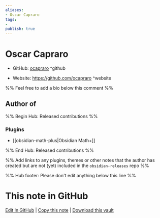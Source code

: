 ```yaml
---
aliases:
- Oscar Capraro
tags:
- 
publish: true
---
```


# Oscar Capraro

- GitHub: [ocapraro](https://github.com/ocapraro/) ^github
<!-- - Discord: `@` ^discord-->
- Website: <https://github.com/ocapraro> ^website
<!-- - [[Publish sites|Publish site]]: <https://> ^publish-->

%% Feel free to add a bio below this comment %%


## Author of

%% Begin Hub: Released contributions %%
### Plugins
- [[obsidian-math-plus|Obsidian Math+]]

%% End Hub: Released contributions %%

%% Add links to any plugins, themes or other notes that the author has created but are not (yet) included in the `obsidian-releases` repo %%

<!--
### Unlisted plugins
-->

<!--
### Others
-->

<!--
## Sponsor this author
-->

<!-- - [[GitHub sponsors]]: [Sponsor @ocapraro on GitHub Sponsors](https://github.com/sponsors/ocapraro) ^github-sponsor-->
<!-- - [[Buy me a coffee]]: <https://> ^buy-me-a-coffee-->
<!-- - [[PayPal]]: <https://> ^paypal-->
<!-- - [[Patreon]]: <https://> ^patreon-->

<!--
## Follow this author
-->

<!-- - [[YouTube Channels|On YouTube]]: <https://> ^youtube-->
<!-- - Twitter: <https://> ^twitter-->
<!-- - ... -->

%% Hub footer: Please don't edit anything below this line %%

# This note in GitHub

<span class="git-footer">[Edit In GitHub](https://github.dev/obsidian-community/obsidian-hub/blob/main/01%20-%20Community/People/ocapraro.md "git-hub-edit-note") | [Copy this note](https://raw.githubusercontent.com/obsidian-community/obsidian-hub/main/01%20-%20Community/People/ocapraro.md "git-hub-copy-note") | [Download this vault](https://github.com/obsidian-community/obsidian-hub/archive/refs/heads/main.zip "git-hub-download-vault") </span>

